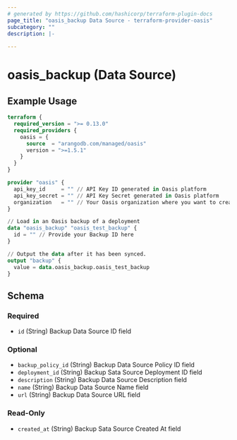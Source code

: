 ```yaml
---
# generated by https://github.com/hashicorp/terraform-plugin-docs
page_title: "oasis_backup Data Source - terraform-provider-oasis"
subcategory: ""
description: |-
  
---
```


# oasis_backup (Data Source)



## Example Usage

```terraform
terraform {
  required_version = ">= 0.13.0"
  required_providers {
    oasis = {
      source  = "arangodb.com/managed/oasis"
      version = ">=1.5.1"
    }
  }
}

provider "oasis" {
  api_key_id     = "" // API Key ID generated in Oasis platform
  api_key_secret = "" // API Key Secret generated in Oasis platform
  organization   = "" // Your Oasis organization where you want to create the resources
}

// Load in an Oasis backup of a deployment
data "oasis_backup" "oasis_test_backup" {
  id = "" // Provide your Backup ID here
}

// Output the data after it has been synced.
output "backup" {
  value = data.oasis_backup.oasis_test_backup
}
```

<!-- schema generated by tfplugindocs -->
## Schema

### Required

- `id` (String) Backup Data Source ID field

### Optional

- `backup_policy_id` (String) Backup Data Source Policy ID field
- `deployment_id` (String) Backup Sata Source Deployment ID field
- `description` (String) Backup Data Source Description field
- `name` (String) Backup Data Source Name field
- `url` (String) Backup Data Source URL field

### Read-Only

- `created_at` (String) Backup Sata Source Created At field


